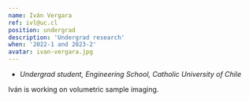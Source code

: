 ```yaml
---
name: Iván Vergara
ref: ivl@uc.cl
position: undergrad
description: 'Undergrad research'
when: '2022-1 and 2023-2'
avatar: ivan-vergara.jpg
---
```


- _Undergrad student, Engineering School, Catholic University of Chile_

Iván is working on volumetric sample imaging.